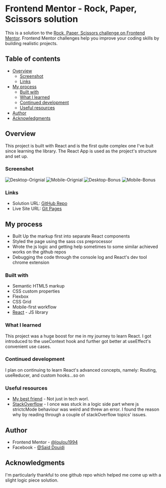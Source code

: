 # Frontend Mentor - Rock, Paper, Scissors solution

This is a solution to the [Rock, Paper, Scissors challenge on Frontend Mentor](https://www.frontendmentor.io/challenges/rock-paper-scissors-game-pTgwgvgH). Frontend Mentor challenges help you improve your coding skills by building realistic projects.

## Table of contents

- [Overview](#overview)
  - [Screenshot](#screenshot)
  - [Links](#links)
- [My process](#my-process)
  - [Built with](#built-with)
  - [What I learned](#what-i-learned)
  - [Continued development](#continued-development)
  - [Useful resources](#useful-resources)
- [Author](#author)
- [Acknowledgments](#acknowledgments)

## Overview

This project is built with React and is the first quite complex one I've buit since learning the library. The React App is used as the project's structure and set up.

### Screenshot

![Desktop-Orignial](./layout/Desktop-Original.png)
![Mobile-Orignial](./layout/Mobile-Original.png)
![Desktop-Bonus](./layout/Desktop-bonus.png)
![Mobile-Bonus](./layout/Mobile-bonus.png)

### Links

- Solution URL: [GitHub Repo](https://github.com/loulou1994/Rock-Paper-Scissors)
- Live Site URL: [Git Pages](https://loulou1994.github.com/Rock-Paper-Scissors)

## My process

- Built Up the markup first into separate React components
- Styled the page using the sass css preprocessor
- Wrote the js logic and getting help sometimes to some similar achieved works on the github repos
- Debugging the code through the console log and React's dev tool chrome extension

### Built with

- Semantic HTML5 markup
- CSS custom properties
- Flexbox
- CSS Grid
- Mobile-first workflow
- [React](https://reactjs.org/) - JS library

### What I learned

This project was a huge boost for me in my journey to learn React. I got introduced to the useContext hook and further got better at useEffect's convenient use cases.

### Continued development

I plan on continuing to learn React's advanced concepts, namely: Routing, useReducer, and custom hooks...so on

### Useful resources

- [My best friend](https://www.google.com) - Not just in tech worl.
- [StackOverflow](https://www.stackOverflow.com) - I once was stuck in a logic side part where js strictcMode behaviour was weird and threw an error. I found the reason why by reading through a couple of stackOverflow topics' issues.

## Author

- Frontend Mentor - [@loulou1994](https://www.frontendmentor.io/profile/loulou1994)
- Facebook - [@Said Douidi](https://www.facebook.com/profile.php?id=100081072665879)

## Acknowledgments

I'm particularly thankful to one github repo which helped me come up with a slight logic piece solution.
